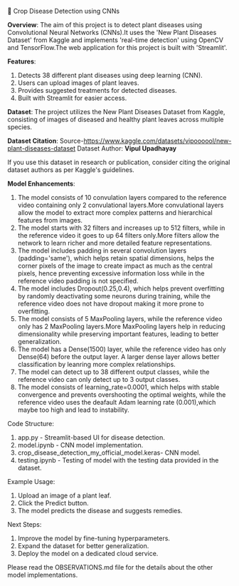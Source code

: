 🌱 Crop Disease Detection using CNNs

**Overview**:
The aim of this project is to detect plant diseases using Convolutional Neural Networks (CNNs).It uses the 'New Plant Diseases Dataset' from Kaggle and implements 'real-time detection' using OpenCV and TensorFlow.The web application for this project is built with 'Streamlit'.

**Features**:
1) Detects 38 different plant diseases using deep learning (CNN).
2) Users can upload images of plant leaves.
3) Provides suggested treatments for detected diseases.
4) Built with Streamlit for easier access.

**Dataset**:
The project utilizes the New Plant Diseases Dataset from Kaggle, consisting of images of diseased and healthy plant leaves across multiple species.

**Dataset Citation**:
Source-https://www.kaggle.com/datasets/vipoooool/new-plant-diseases-dataset
Dataset Author: **Vipul Upadhayay**  

If you use this dataset in research or publication, consider citing the original dataset authors as per Kaggle's guidelines.

**Model Enhancements**:
1) The model consists of 10 convulation layers compared to the reference video containing only 2 convulational layers.More convulational layers allow the model to extract more complex patterns and hierarchical features from images.
2) The model starts with 32 filters and increases up to 512 filters, while in the reference video it goes to up 64 filters only.More filters allow the network to learn richer and more detailed feature representations.
3) The model includes padding in several convolution layers (padding='same'), which helps retain spatial dimensions, helps the corner pixels of the image to create impact as much as the central pixels, hence preventing excessive information loss while in the reference video padding is not specified.
4) The model includes Dropout(0.25,0.4), which helps prevent overfitting by randomly deactivating some neurons during training, while the reference video does not have dropout making it more prone to overfitting.
5) The model consists of 5 MaxPooling layers, while the reference video only has 2 MaxPooling layers.More MaxPooling layers help in reducing dimensionality while preserving important features, leading to better generalization.
6) The model has a Dense(1500) layer, while the reference video has only Dense(64) before the output layer. A larger dense layer allows better classification by leanring more complex relationships.
7) The model can detect up to 38 different output classes, while the reference video can only detect up to 3 output classes.
8) The model consists of learning_rate=0.0001, which helps with stable convergence and prevents overshooting the optimal weights, while the reference video uses the deafault Adam learning rate (0.001),which maybe too high and lead to instability.

Code Structure:
1) app.py - Streamlit-based UI for disease detection.
2) model.ipynb - CNN model implementation.
3) crop_disease_detection_my_official_model.keras- CNN model.
4) testing.ipynb - Testing of model with the testing data provided in the dataset.

Example Usage:
1) Upload an image of a plant leaf.
2) Click the Predict button.
3) The model predicts the disease and suggests remedies.

Next Steps:
1) Improve the model by fine-tuning hyperparameters.
2) Expand the dataset for better generalization.
3) Deploy the model on a dedicated cloud service.

Please read the OBSERVATIONS.md file for the details about the other model implementations.